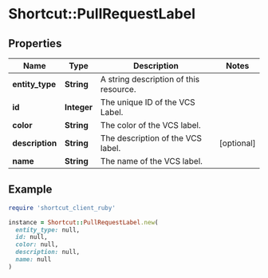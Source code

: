# Shortcut::PullRequestLabel

## Properties

| Name | Type | Description | Notes |
| ---- | ---- | ----------- | ----- |
| **entity_type** | **String** | A string description of this resource. |  |
| **id** | **Integer** | The unique ID of the VCS Label. |  |
| **color** | **String** | The color of the VCS label. |  |
| **description** | **String** | The description of the VCS label. | [optional] |
| **name** | **String** | The name of the VCS label. |  |

## Example

```ruby
require 'shortcut_client_ruby'

instance = Shortcut::PullRequestLabel.new(
  entity_type: null,
  id: null,
  color: null,
  description: null,
  name: null
)
```

